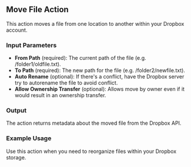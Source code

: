 ## Move File Action

This action moves a file from one location to another within your Dropbox account.

### Input Parameters

- **From Path** (required): The current path of the file (e.g. /folder1/oldfile.txt).
- **To Path** (required): The new path for the file (e.g. /folder2/newfile.txt).
- **Auto Rename** (optional): If there's a conflict, have the Dropbox server try to autorename the file to avoid conflict.
- **Allow Ownership Transfer** (optional): Allows move by owner even if it would result in an ownership transfer.

### Output

The action returns metadata about the moved file from the Dropbox API.

### Example Usage

Use this action when you need to reorganize files within your Dropbox storage.